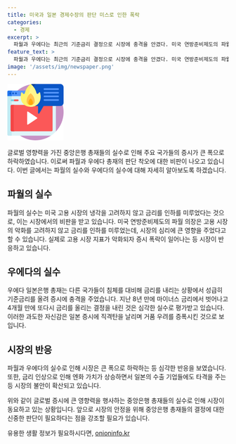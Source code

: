 ```yaml
---
title: 미국과 일본 경제수장의 판단 미스로 인한 폭락
categories:
  - 경제
excerpt: >
  파월과 우에다는 최근의 기준금리 결정으로 시장에 충격을 안겼다. 미국 연방준비제도의 파월 의장은 고용 시장의 악화에도 불구하고 금리 인하를 미뤘고, 일본은행의 우에다 총재는 금리를 성급히 올리며 시장을 놀라게 했다. 두 총재의 판단 착오에 대한 비판이 높아지고 있으며, 이로 인해 주요국 증시는 폭락했다. 이러한 실수로 인해 미국과 일본 시장은 경기 침체에 대한 우려가 커지고 있다.
feature_text: >
  파월과 우에다는 최근의 기준금리 결정으로 시장에 충격을 안겼다. 미국 연방준비제도의 파월 의장은 고용 시장의 악화에도 불구하고 금리 인하를 미뤘고, 일본은행의 우에다 총재는 금리를 성급히 올리며 시장을 놀라게 했다. 두 총재의 판단 착오에 대한 비판이 높아지고 있으며, 이로 인해 주요국 증시는 폭락했다. 이러한 실수로 인해 미국과 일본 시장은 경기 침체에 대한 우려가 커지고 있다.
image: '/assets/img/newspaper.png'
---
```


<p><img src="/assets/img/news.png" alt="rentncar 속보" /></p>

<p>글로벌 영향력을 가진 중앙은행 총재들의 실수로 인해 주요 국가들의 증시가 큰 폭으로 하락하였습니다. 이로써 파월과 우에다 총재의 판단 착오에 대한 비판이 나오고 있습니다. 이번 글에서는 파월의 실수와 우에다의 실수에 대해 자세히 알아보도록 하겠습니다.</p>

<h2 data-ke-size="size26">파월의 실수</h2>

<p>파월의 실수는 미국 고용 시장의 냉각을 고려하지 않고 금리를 인하를 미루었다는 것으로, 이는 시장에서의 비판을 받고 있습니다. 미국 연방준비제도의 파월 의장은 고용 시장의 악화를 고려하지 않고 금리를 인하를 미루었는데, 시장의 심리에 큰 영향을 주었다고 할 수 있습니다. 실제로 고용 시장 지표가 악화되자 증시 폭락이 일어나는 등 시장이 반응하고 있습니다.</p>

<h2 data-ke-size="size26">우에다의 실수</h2>

<p>우에다 일본은행 총재는 다른 국가들이 침체를 대비해 금리를 내리는 상황에서 성급히 기준금리를 올려 증시에 충격을 주었습니다. 지난 8년 만에 마이너스 금리에서 벗어나고 4개월 만에 또다시 금리를 올리는 결정을 내린 것은 심각한 실수로 평가받고 있습니다. 이러한 과도한 자신감은 일본 증시에 직격탄을 날리며 거품 우려를 증폭시킨 것으로 보입니다.</p>

<h2 data-ke-size="size26">시장의 반응</h2>

<p>파월과 우에다의 실수로 인해 시장은 큰 폭으로 하락하는 등 심각한 반응을 보였습니다. 또한, 금리 인상으로 인해 엔화 가치가 상승하면서 일본의 수출 기업들에도 타격을 주는 등 시장의 불안이 확산되고 있습니다.</p>

<p>위와 같이 글로벌 증시에 큰 영향력을 행사하는 중앙은행 총재들의 실수로 인해 시장이 동요하고 있는 상황입니다. 앞으로 시장의 안정을 위해 중앙은행 총재들의 결정에 대한 신중한 판단이 필요하다는 점을 강조할 필요가 있습니다.</p>
유용한 생활 정보가 필요하시다면, <a href="https://onioninfo.kr" rel="dofollow">onioninfo.kr</a>


